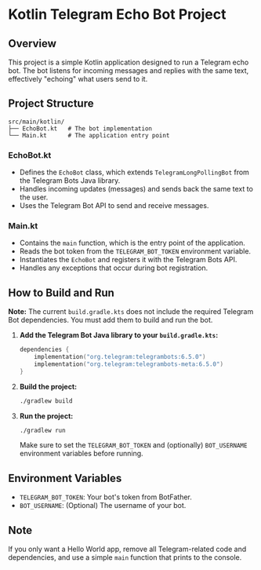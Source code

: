 # Kotlin Telegram Echo Bot Project

## Overview
This project is a simple Kotlin application designed to run a Telegram echo bot. The bot listens for incoming messages and replies with the same text, effectively "echoing" what users send to it.

## Project Structure
```
src/main/kotlin/
├── EchoBot.kt   # The bot implementation
└── Main.kt      # The application entry point
```

### EchoBot.kt
- Defines the `EchoBot` class, which extends `TelegramLongPollingBot` from the Telegram Bots Java library.
- Handles incoming updates (messages) and sends back the same text to the user.
- Uses the Telegram Bot API to send and receive messages.

### Main.kt
- Contains the `main` function, which is the entry point of the application.
- Reads the bot token from the `TELEGRAM_BOT_TOKEN` environment variable.
- Instantiates the `EchoBot` and registers it with the Telegram Bots API.
- Handles any exceptions that occur during bot registration.

## How to Build and Run
**Note:** The current `build.gradle.kts` does not include the required Telegram Bot dependencies. You must add them to build and run the bot.

1. **Add the Telegram Bot Java library to your `build.gradle.kts`:**
   ```kotlin
   dependencies {
       implementation("org.telegram:telegrambots:6.5.0")
       implementation("org.telegram:telegrambots-meta:6.5.0")
   }
   ```
2. **Build the project:**
   ```sh
   ./gradlew build
   ```
3. **Run the project:**
   ```sh
   ./gradlew run
   ```
   Make sure to set the `TELEGRAM_BOT_TOKEN` and (optionally) `BOT_USERNAME` environment variables before running.

## Environment Variables
- `TELEGRAM_BOT_TOKEN`: Your bot's token from BotFather.
- `BOT_USERNAME`: (Optional) The username of your bot.

## Note
If you only want a Hello World app, remove all Telegram-related code and dependencies, and use a simple `main` function that prints to the console. 